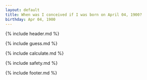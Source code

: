 ```yaml
---
layout: default
title: When was I conceived if I was born on April 04, 1900?
birthday: Apr 04, 1900
---
```


{% include header.md %}

{% include guess.md %}

{% include calculate.md %}

{% include safety.md %}

{% include footer.md %}



